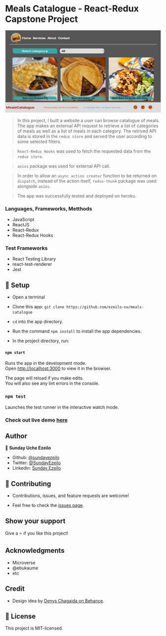 # Meals Catalogue - React-Redux Capstone Project

![main page](home.png)

> In this project, I built a website a user can browse catalogue of meals. The app makes an external API request to retrieve a list of categories of meals as well as a list of meals in each category. The retrived API data is stored in the ```redux store``` and served the user according to some selected filters.

> ```React-Redux Hooks``` was used to fetch the requested data from the ```redux store```. 

> ```axios``` package was used for external API call.

> In order to allow an ```async action creator``` function to be returned on ```dispatch```, instead of the action itself, ```redux-thunk``` package was used alongside ```axios```.

> The app was successfully tested and deployed on heroku.

### Languages, Frameworks, Metthods

- JavaScript
- ReactJS
- React-Redux
- React-Redux Hooks

### Test Frameworks

- React Testing Library
- react-test-renderer
- Jest


## 📝 Setup

 - Open a terminal
 
 - Clone this app: 
        ```
        git clone https://github.com/ezeilo-su/meals-catalogue
        ```

- ```cd``` into the app directory.

- Run the command ```npm install``` to install the app dependencies.

- In the project directory, run:

#### `npm start`

Runs the app in the development mode.\
Open [http://localhost:3000](http://localhost:3000) to view it in the browser.

The page will reload if you make edits.\
You will also see any lint errors in the console.

### `npm test`

Launches the test runner in the interactive watch mode.

### Check out live demo [here](https://mealscatalogue.herokuapp.com/)


## Author

👤 **Sunday Uche Ezeilo**

- Github: [@sundayezeilo](https://github.com/ezeilo-su)
- Twitter: [@SundayEzeilo](https://twitter.com/SundayEzeilo)
- Linkedin: [Sunday Ezeilo](https://www.linkedin.com/in/sundayezeilo/)


## 🤝 Contributing

- Contributions, issues, and feature requests are welcome!

- Feel free to check the [issues page](https://github.com/ezeilo-su/meals-catalogue/issues).

## Show your support

Give a ⭐️ if you like this project!


## Acknowledgments

- Microverse
- @ebukaume
- etc

## Credit
- Design idea by [Denys Chagaida on Behance](https://www.behance.net/chagaida).

## 📝 License

This project is MIT-licensed.